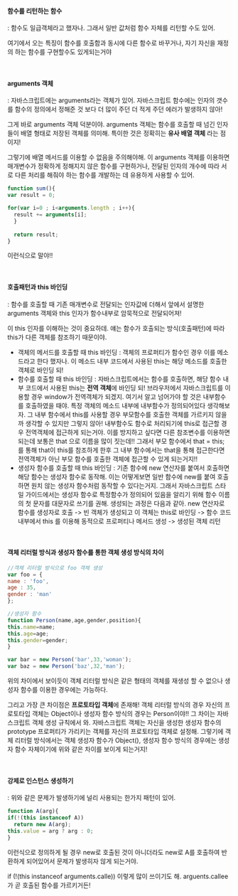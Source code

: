 #### 함수를 리턴하는 함수

: 함수도 일급객체라고 했자나. 그래서 일반 값처럼 함수 자체를 리턴할 수도 있어. 

여기에서 오는 특징이 함수를 호출함과 동시에 다른 함수로 바꾸거나, 자기 자신을 재정의 하는 함수를 구현할수도 있게되는거야

<br/>


#### arguments 객체

: 자바스크립트에는 arguments라는 객체가 있어. 자바스크립트 함수에는 인자의 갯수를 함수의 정의에서 정해준 것 보다 더 많이 주던 더 적게 주던 에러가 발생하지 않아!

그게 바로 arguments 객체 덕분이야. arguments 객체는 함수를 호출할 때 넘긴 인자들이 배열 형태로 저장된 객체를 의미해. 특이한 것은 정확히는 **유사 배열 객체** 라는 점이지!

그렇기에 배열 메서드를 이용할 수 없음을 주의해야해. 이 arguments 객체를 이용하면 매개변수가 정확하게 정해지지 않은 함수를 구현하거나, 전달된 인자의 개수에 따라 서로 다른 처리를 해줘야 하는 함수를 개발하는 데 유용하게 사용할 수 있어.
```javascript
function sum(){
var result = 0;

for(var i=0 ; i<arguments.length ; i++){
  result += arguments[i];
  }
  
  return result;
}
```
이런식으로 말야!!

<br/>


#### 호출패턴과 this 바인딩

: 함수를 호출할 때 기존 매개변수로 전달되는 인자값에 더해서 앞에서 설명한 arguments 객체와 this 인자가 함수내부로 암묵적으로 전달되어져!

이 this 인자를 이해하는 것이 중요하데. 얘는 함수가 호출되는 방식(호출패턴)에 따라 this가 다른 객체를 참조하기 때문이야.

* 객체의 메서드를 호출할 때 this 바인딩 : 객체의 프로퍼티가 함수인 경우 이를 메소드라고 한다 했자나. 이 메소드 내부 코드에서 사용된 this는 해당 메소드를 호출한 객체로 바인딩 되!
* 함수를 호출할 때 this 바인딩 : 자바스크립트에서는 함수를 호출하면, 해당 함수 내부 코드에서 사용된 this는 **전역 객체**에 바인딩 되! 브라우저에서 자바스크립트를 이용할 경우 window가 전역객체가 되겠지. 여기서 알고 넘어가야 할 것은 내부함수를 호출하였을 때야. 특정 객체의 메소드 내부에 내부함수가 정의되어있다 생각해보자. 그 내부 함수에서 this를 사용할 경우 부모함수를 호출한 객체를 가르키지 않을까 생각할 수 있지만 그렇지 않아! 내부함수도 함수로 처리되기에 this로 접근할 경우 전역객체에 접근하게 되는거야. 이를 방지하고 싶다면 다른 참조변수를 이용하면 되는데 보통은 that 으로 이름을 많이 짓는데!! 그래서 부모 함수에서 that = this; 를 통해 that이 this를 참조하게 한후 그 내부 함수에서는 that을 통해 접근한다면 전역객체가 아닌 부모 함수를 호출한 객체에 접근할 수 있게 되는거지!!
* 생성자 함수를 호출할 때 this 바인딩 : 기존 함수에 new 연산자를 붙여서 호출하면 해당 함수는 생성자 함수로 동작해. 이는 어떻게보면 일반 함수에 new를 붙여 호출하면 원치 않는 생성자 함수처럼 동작할 수 있다는거지. 그래서 자바스크립트 스타일 가이드에서는 생성자 함수로 특정함수가 정의되어 있음을 알리기 위해 함수 이름의 첫 문자를 대문자로 쓰기를 권해. 생성되는 과정은 다음과 같아. new 연산자로 함수를 생성자로 호출 -> 빈 객체가 생성되고 이 객체는 this로 바인딩 -> 함수 코드 내부에서 this 를 이용해 동적으로 프로퍼티나 메서드 생성 -> 생성된 객체 리턴

<br/>



#### 객체 리터럴 방식과 생성자 함수를 통한 객체 생성 방식의 차이
```javascript
//객체 리터럴 방식으로 foo 객체 생성
var foo = {
name : 'foo',
age : 35,
gender : 'man'
};

//생성자 함수
function Person(name,age,gender,position){
this.name=name;
this.age=age;
this.gender=gender;
}

var bar = new Person('bar',33,'woman');
var baz = new Person('baz',32,'man');
```
위의 차이에서 보이듯이 객체 리터럴 방식은 같은 형태의 객체를 재생성 할 수 없으나 생성자 함수를 이용한 경우에는 가능하다.

그리고 가장 큰 차이점은 **프로토타입 객체**에 존재해! 객체 리터럴 방식의 경우 자신의 프로토타입 객체는 Object이나 생성자 함수 방식의 경우는 Person이야!! 그 차이는 자바스크립트 객체 생성 규칙에서 와. 자바스크립트 객체는 자신을 생성한 생성자 함수의 prototype 프로퍼티가 가리키는 객체를 자신의 프로토타입 객체로 설정해. 그렇기에 객체 리터럴 방식에서는 객체 생성자 함수가 Object(), 생성자 함수 방식의 경우에는 생성자 함수 자체이기에 위와 같은 차이를 보이게 되는거지!

<br/>


#### 강제로 인스턴스 생성하기

: 위와 같은 문제가 발생하기에 널리 사용되는 한가지 패턴이 있어.
```javascript
function A(arg){
if(!(this instanceof A))
  return new A(arg);
this.value = arg ? arg : 0;
}
```
이런식으로 정의하게 될 경우 new로 호출된 것이 아니더라도 new로 A를 호출하여 반환하게 되어있어서 문제가 발생히자 않게 되는거야.

if (!(this instanceof arguments.calle)) 이렇게 많이 쓰이기도 해. arguents.callee가 곧 호출된 함수를 가르키거든!
